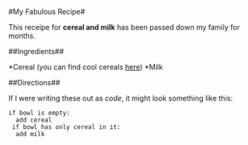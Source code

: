 #My Fabulous Recipe#

This receipe for **cereal and milk** has been passed down my family for months. <P>

##Ingredients##

*Cereal (you can find cool cereals
[here](www.example.com/coolcereals))
*Milk



##Directions##

If I were writing these out as _code_, it might look something like this: 

```
if bowl is empty:
  add cereal
 if bowl has only cereal in it: 
  add milk 
```
